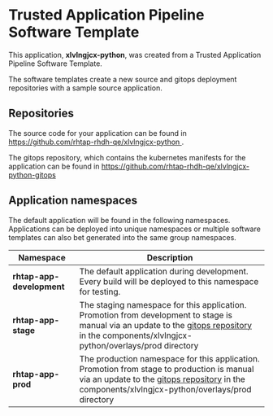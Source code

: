 # Trusted Application Pipeline Software Template

This application, **xlvlngjcx-python**, was created from a Trusted Application Pipeline Software Template.

The software templates create a new source and gitops deployment repositories with a sample source application. 

## Repositories

The source code for your application can be found in [https://github.com/rhtap-rhdh-qe/xlvlngjcx-python ](https://github.com/rhtap-rhdh-qe/xlvlngjcx-python ).
 
The gitops repository, which contains the kubernetes manifests for the application can be found in 
[https://github.com/rhtap-rhdh-qe/xlvlngjcx-python-gitops ](https://github.com/rhtap-rhdh-qe/xlvlngjcx-python-gitops ) 

## Application namespaces 

The default application will be found in the following namespaces. Applications can be deployed into unique namespaces or multiple software templates can also bet generated into the same group namespaces.  

|  Namespace   |  Description   |  
| -------- | -------- |   
| **rhtap-app-development** | The default application during development. Every build will be deployed to this namespace for testing. | 
| **rhtap-app-stage** | The staging namespace for this application. Promotion from development to stage is manual via an update to the [gitops repository](https://github.com/rhtap-rhdh-qe/xlvlngjcx-python-gitops ) in the components/xlvlngjcx-python/overlays/prod directory |  
| **rhtap-app-prod** | The production namespace for this application. Promotion from stage to production is manual via an update to the [gitops repository](https://github.com/rhtap-rhdh-qe/xlvlngjcx-python-gitops ) in the components/xlvlngjcx-python/overlays/prod directory | 
